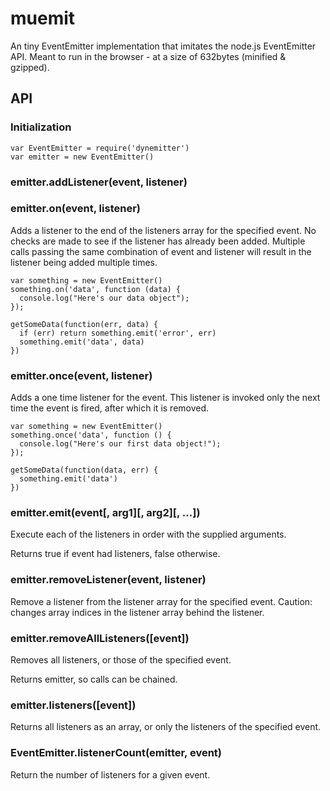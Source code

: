 # muemit

An tiny EventEmitter implementation that imitates the node.js EventEmitter API.
Meant to run in the browser - at a size of 632bytes (minified & gzipped).

## API

### Initialization
```
var EventEmitter = require('dynemitter')
var emitter = new EventEmitter()
```


### emitter.addListener(event, listener)
### emitter.on(event, listener)
Adds a listener to the end of the listeners array for the specified event. No checks are made to see if the listener has already been added. Multiple calls passing the same combination of event and listener will result in the listener being added multiple times.
```
var something = new EventEmitter()
something.on('data', function (data) {
  console.log("Here's our data object");
});

getSomeData(function(err, data) {
  if (err) return something.emit('error', err)
  something.emit('data', data)
})
```


### emitter.once(event, listener)
Adds a one time listener for the event. This listener is invoked only the next time the event is fired, after which it is removed.

```
var something = new EventEmitter()
something.once('data', function () {
  console.log("Here's our first data object!");
});

getSomeData(function(data, err) {
  something.emit('data')
})
```


### emitter.emit(event[, arg1][, arg2][, ...])
Execute each of the listeners in order with the supplied arguments.

Returns true if event had listeners, false otherwise.


### emitter.removeListener(event, listener)
Remove a listener from the listener array for the specified event. Caution: changes array indices in the listener array behind the listener.


### emitter.removeAllListeners([event])
Removes all listeners, or those of the specified event.

Returns emitter, so calls can be chained.


### emitter.listeners([event])
Returns all listeners as an array, or only the listeners of the specified event.


### EventEmitter.listenerCount(emitter, event)
Return the number of listeners for a given event.
